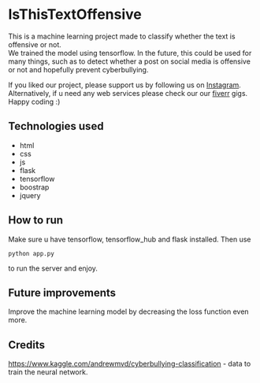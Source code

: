 # IsThisTextOffensive
This is a machine learning project made to classify whether the text is offensive or not. <br/>
We trained the model using tensorflow. In the future, this could be used for many things, such as to detect whether a post on social media is offensive or not and hopefully prevent cyberbullying.


If you liked our project, please support us by following us on [Instagram](https://www.instagram.com/coder_overflow/). <br/>
Alternatively, if u need any web services please check our our [fiverr](https://www.fiverr.com/share/120ga0) gigs. Happy coding :)

## Technologies used
- html
- css
- js
- flask
- tensorflow
- boostrap
- jquery

## How to run
Make sure u have tensorflow, tensorflow_hub and flask installed. Then use
```
python app.py
```
to run the server and enjoy.

## Future improvements
Improve the machine learning model by decreasing the loss function even more.

## Credits
https://www.kaggle.com/andrewmvd/cyberbullying-classification - data to train the neural network.
